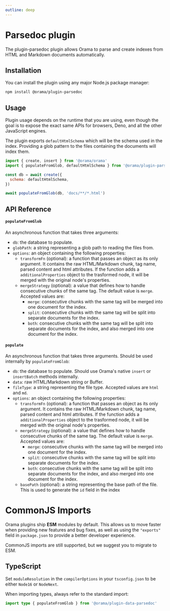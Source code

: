 ```yaml
---
outline: deep
---
```


# Parsedoc plugin

The plugin-parsedoc plugin allows Orama to parse and create indexes from HTML and Markdown documents automatically.

## Installation

You can install the plugin using any major Node.js package manager:

```bash copy 
npm install @orama/plugin-parsedoc 
```

## Usage

Plugin usage depends on the runtime that you are using, even though the goal is to expose the exact same APIs for browsers, Deno, and all the other JavaScript engines.

The plugin exports `defaultHtmlSchema` which will be the schema used in the index. Providing a glob pattern to the files containing the documents will index them.

```javascript copy
import { create, insert } from '@orama/orama'
import { populateFromGlob, defaultHtmlSchema } from '@orama/plugin-parsedoc'

const db = await create({
  schema: defaultHtmlSchema,
})

await populateFromGlob(db, 'docs/**/*.html')
```

## API Reference

#### `populateFromGlob`

An asynchronous function that takes three arguments:

- `db`: the database to populate.
- `globPath`: a string representing a glob path to reading the files from.
- `options`: an object containing the following properties:
  - `transformFn` (optional): a function that passes an object as its only argument. It contains the raw HTML/Markdown chunk, tag name, parsed content and html attributes.
    If the function adds a `additionalProperties` object to the trasformed node, it will be merged with the original node's properties.
  - `mergeStrategy` (optional): a value that defines how to handle consecutive chunks of the same tag. The default value is `merge`. Accepted values are:
    - `merge`: consecutive chunks with the same tag will be merged into one document for the index.
    - `split`: consecutive chunks with the same tag will be split into separate documents for the index.
    - `both`: consecutive chunks with the same tag will be split into separate documents for the index, and also merged into one document for the index.

#### `populate`

An asynchronous function that takes three arguments. Should be used internally by `populateFromGlob`:

- `db`: the database to populate. Should use Orama's native `insert` or `insertBatch` methods internally.
- `data`: raw HTML/Markdown string or Buffer.
- `fileType`: a string representing the file type. Accepted values are `html` and `md`.
- `options`: an object containing the following properties:
  - `transformFn` (optional): a function that passes an object as its only argument. It contains the raw HTML/Markdown chunk, tag name, parsed content and html attributes.
    If the function adds a `additionalProperties` object to the trasformed node, it will be merged with the original node's properties.
  - `mergeStrategy` (optional): a value that defines how to handle consecutive chunks of the same tag. The default value is `merge`. Accepted values are:
    - `merge`: consecutive chunks with the same tag will be merged into one document for the index.
    - `split`: consecutive chunks with the same tag will be split into separate documents for the index.
    - `both`: consecutive chunks with the same tag will be split into separate documents for the index, and also merged into one document for the index.
  - `basePath` (optional): a string representing the base path of the file. This is used to generate the `id` field in the index

# CommonJS Imports

Orama plugins ship **ESM** modules by default. This allows us to move faster when providing new features and bug fixes, as well as using the `"exports"` field in `package.json` to provide a better developer experience.

CommonJS imports are still supported, but we suggest you to migrate to ESM.

## TypeScript

Set `moduleResolution` in the `compilerOptions` in your `tsconfig.json` to be either `Node16` or `NodeNext`.

When importing types, always refer to the standard import:

```ts copy
import type { populateFromGlob } from '@orama/plugin-data-parsedoc'
```